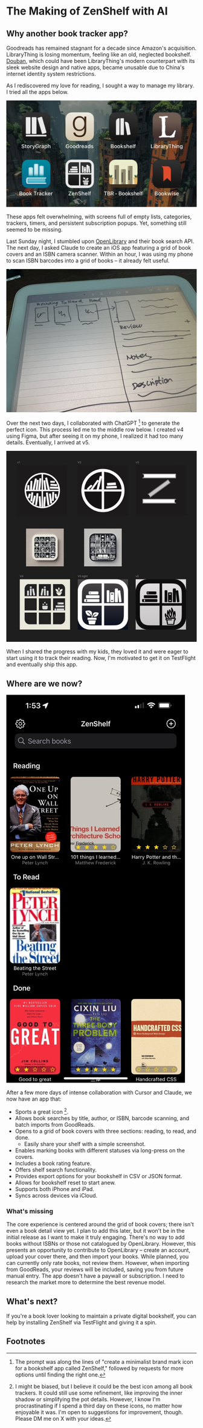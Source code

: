 # The Making of ZenShelf with AI

## Why another book tracker app?

Goodreads has remained stagnant for a decade since Amazon's acquisition. LibraryThing is losing momentum, feeling like an old, neglected bookshelf. [Douban](https://douban.com), which could have been LibraryThing's modern counterpart with its sleek website design and native apps, became unusable due to China's internet identity system restrictions.

As I rediscovered my love for reading, I sought a way to manage my library. I tried all the apps below.

![book trackers i tried](./assets/book-trackers.jpeg)

These apps felt overwhelming, with screens full of empty lists, categories, trackers, timers, and persistent subscription popups. Yet, something still seemed to be missing.

Last Sunday night, I stumbled upon [OpenLibrary](https://openlibrary.org/) and their book search API. The next day, I asked Claude to create an iOS app featuring a grid of book covers and an ISBN camera scanner. Within an hour, I was using my phone to scan ISBN barcodes into a grid of books – it already felt useful.

![i like to start from sketch](./assets/zenshelf-initial-design.jpeg)

Over the next two days, I collaborated with ChatGPT [^1] to generate the perfect icon. This process led me to the middle row below. I created v4 using Figma, but after seeing it on my phone, I realized it had too many details. Eventually, I arrived at v5.

![icon evolution](./assets/zenshelf-icons-evolution.jpeg)

When I shared the progress with my kids, they loved it and were eager to start using it to track their reading. Now, I'm motivated to get it on TestFlight and eventually ship this app.

## Where are we now?

![zenshelf main screen now](./assets/zenshelf-v1-main-screen.jpeg)

After a few more days of intense collaboration with Cursor and Claude, we now have an app that:
- Sports a great icon [^2].
- Allows book searches by title, author, or ISBN, barcode scanning, and batch imports from GoodReads.
- Opens to a grid of book covers with three sections: reading, to read, and done.
	- Easily share your shelf with a simple screenshot.
- Enables marking books with different statuses via long-press on the covers.
- Includes a book rating feature.
- Offers shelf search functionality.
- Provides export options for your bookshelf in CSV or JSON format.
- Allows for bookshelf reset to start anew.
- Supports both iPhone and iPad.
- Syncs across devices via iCloud.

### What's missing

The core experience is centered around the grid of book covers; there isn't even a book detail view yet. I plan to add this later, but it won't be in the initial release as I want to make it truly engaging.
There's no way to add books without ISBNs or those not catalogued by OpenLibrary. However, this presents an opportunity to contribute to OpenLibrary – create an account, upload your cover there, and then import your books.
While planned, you can currently only rate books, not review them. However, when importing from GoodReads, your reviews will be included, saving you from future manual entry.
The app doesn't have a paywall or subscription. I need to research the market more to determine the best revenue model.

## What's next?

If you're a book lover looking to maintain a private digital bookshelf, you can help by installing ZenShelf via TestFlight and giving it a spin.

## Footnotes
[^1]: The prompt was along the lines of "create a minimalist brand mark icon for a bookshelf app called ZenShelf," followed by requests for more options until finding the right one.
[^2]: I might be biased, but I believe it could be the best icon among all book trackers. It could still use some refinement, like improving the inner shadow or simplifying the pot details. However, I know I'm procrastinating if I spend a third day on these icons, no matter how enjoyable it was. I'm open to suggestions for improvement, though. Please DM me on X with your ideas.